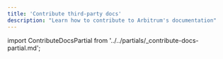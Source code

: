 ```yaml
---
title: 'Contribute third-party docs'
description: "Learn how to contribute to Arbitrum's documentation"
---
```


import ContributeDocsPartial from '../../partials/_contribute-docs-partial.md';

<ContributeDocsPartial />
